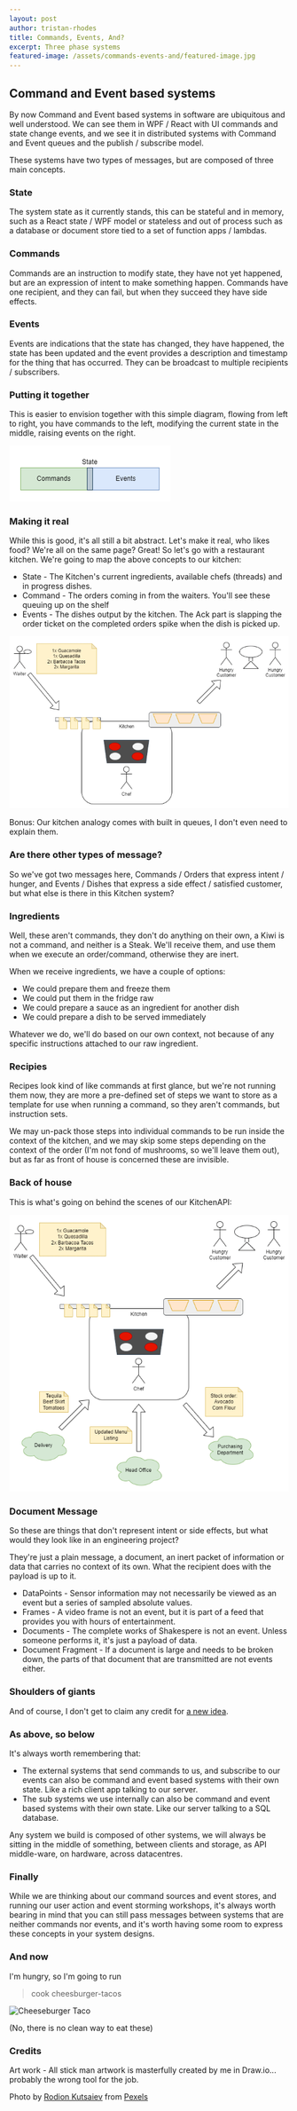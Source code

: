 ```yaml
---
layout: post
author: tristan-rhodes
title: Commands, Events, And?
excerpt: Three phase systems
featured-image: /assets/commands-events-and/featured-image.jpg
---
```


## Command and Event based systems

By now Command and Event based systems in software are ubiquitous and well understood. We can see them in WPF / React with UI commands and state change events, and we see it in distributed systems with Command and Event queues and the publish / subscribe model.

These systems have two types of messages, but are composed of three main concepts.

### State
The system state as it currently stands, this can be stateful and in memory, such as a React state / WPF model or stateless and out of process such as a database or document store tied to a set of function apps / lambdas.

### Commands
Commands are an instruction to modify state, they have not yet happened, but are an expression of intent to make something happen. Commands have one recipient, and they can fail, but when they succeed they have side effects.

### Events
Events are indications that the state has changed, they have happened, the state has been updated and the event provides a description and timestamp for the thing that has occurred. They can be broadcast to multiple recipients / subscribers. 

### Putting it together
This is easier to envision together with this simple diagram, flowing from left to right, you have commands to the left, modifying the current state in the middle, raising events on the right.

![Command, State, Event](/assets/commands-events-and/command-state-event.png)

### Making it real
While this is good, it's all still a bit abstract. Let's make it real, who likes food? We're all on the same page? Great! So let's go with a restaurant kitchen. We're going to map the above concepts to our kitchen:

* State - The Kitchen's current ingredients, available chefs (threads) and in progress dishes.
* Command - The orders coming in from the waiters. You'll see these queuing up on the shelf 
* Events - The dishes output by the kitchen. The Ack part is slapping the order ticket on the completed orders spike when the dish is picked up.

![Order, Kitchen, Dish](/assets/commands-events-and/kitchen-commands-events.png)

Bonus: Our kitchen analogy comes with built in queues, I don't even need to explain them.

### Are there other types of message?

So we've got two messages here, Commands / Orders that express intent / hunger, and Events / Dishes that express a side effect / satisfied customer, but what else is there in this Kitchen system?

### Ingredients

Well, these aren't commands, they don't do anything on their own, a Kiwi is not a command, and neither is a Steak. We'll receive them, and use them when we execute an order/command, otherwise they are inert.

When we receive ingredients, we have a couple of options:

* We could prepare them and freeze them
* We could put them in the fridge raw
* We could prepare a sauce as an ingredient for another dish
* We could prepare a dish to be served immediately

Whatever we do, we'll do based on our own context, not because of any specific instructions attached to our raw ingredient.

### Recipies

Recipes look kind of like commands at first glance, but we're not running them now, they are more a pre-defined set of steps we want to store as a template for use when running a command, so they aren't commands, but instruction sets.

We may un-pack those steps into individual commands to be run inside the context of the kitchen, and we may skip some steps depending on the context of the order (I'm not fond of mushrooms, so we'll leave them out), but as far as front of house is concerned these are invisible.

### Back of house

This is what's going on behind the scenes of our KitchenAPI:

![Order, Kitchen, Dish, Back of house](/assets/commands-events-and/kitchen-commands-events-messages.drawio.png)

### Document Message

So these are things that don't represent intent or side effects, but what would they look like in an engineering project?

They're just a plain message, a document, an inert packet of information or data that carries no context of its own. What the recipient does with the payload is up to it. 

* DataPoints - Sensor information may not necessarily be viewed as an event but a series of sampled absolute values.
* Frames - A video frame is not an event, but it is part of a feed that provides you with hours of entertainment.
* Documents - The complete works of Shakespere is not an event. Unless someone performs it, it's just a payload of data.
* Document Fragment - If a document is large and needs to be broken down, the parts of that document that are transmitted are not events either.

### Shoulders of giants

And of course, I don't get to claim any credit for [a new idea](https://www.enterpriseintegrationpatterns.com/patterns/messaging/DocumentMessage.html).

### As above, so below

It's always worth remembering that:

* The external systems that send commands to us, and subscribe to our events can also be command and event based systems with their own state. Like a rich client app talking to our server.
* The sub systems we use internally can also be command and event based systems with their own state. Like our server talking to a SQL database.

Any system we build is composed of other systems, we will always be sitting in the middle of something, between clients and storage, as API middle-ware, on hardware, across datacentres. 

### Finally

While we are thinking about our command sources and event stores, and running our user action and event storming workshops, it's always worth bearing in mind that you can still pass messages between systems that are neither commands nor events, and it's worth having some room to express these concepts in your system designs.

### And now

I'm hungry, so I'm going to run

> cook cheesburger-tacos

![Cheeseburger Taco]()

(No, there is no clean way to eat these)

### Credits

Art work - All stick man artwork is masterfully created by me in Draw.io... probably the wrong tool for the job.

Photo by [Rodion Kutsaiev](https://www.pexels.com/@frostroomhead?utm_content=attributionCopyText&utm_medium=referral&utm_source=pexels) from [Pexels](https://www.pexels.com/photo/yellow-and-white-3-d-cube-9436715/?utm_content=attributionCopyText&utm_medium=referral&utm_source=pexels)